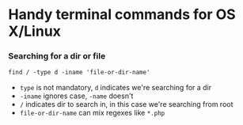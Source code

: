 # Handy terminal commands for OS X/Linux

### Searching for a dir or file
```markdown
find / -type d -iname 'file-or-dir-name' 
```

- `type` is not mandatory, `d` indicates we're searching for a dir
- `-iname` ignores case, `-name` doesn't
- `/` indicates dir to search in, in this case we're searching from root
- `file-or-dir-name` can mix regexes like `*.php` 

